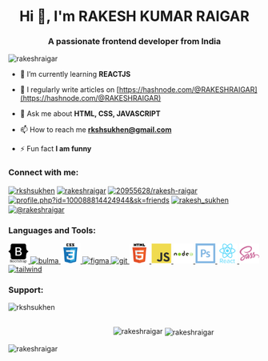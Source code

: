 <h1 align="center">Hi 👋, I'm RAKESH KUMAR RAIGAR</h1>
<h3 align="center">A passionate frontend developer from India</h3>

<p align="left"> <img src="https://komarev.com/ghpvc/?username=rakeshraigar&label=Profile%20views&color=0e75b6&style=flat" alt="rakeshraigar" /> </p>

- 🌱 I’m currently learning **REACTJS**

- 📝 I regularly write articles on [https://hashnode.com/@RAKESHRAIGAR](https://hashnode.com/@RAKESHRAIGAR)

- 💬 Ask me about **HTML, CSS, JAVASCRIPT**

- 📫 How to reach me **rkshsukhen@gmail.com**

- ⚡ Fun fact **I am funny**

<h3 align="left">Connect with me:</h3>
<p align="left">
<a href="https://twitter.com/rkshsukhen" target="blank"><img align="center" src="https://raw.githubusercontent.com/rahuldkjain/github-profile-readme-generator/master/src/images/icons/Social/twitter.svg" alt="rkshsukhen" height="30" width="40" /></a>
<a href="https://linkedin.com/in/rakeshraigar" target="blank"><img align="center" src="https://raw.githubusercontent.com/rahuldkjain/github-profile-readme-generator/master/src/images/icons/Social/linked-in-alt.svg" alt="rakeshraigar" height="30" width="40" /></a>
<a href="https://stackoverflow.com/users/20955628/rakesh-raigar" target="blank"><img align="center" src="https://raw.githubusercontent.com/rahuldkjain/github-profile-readme-generator/master/src/images/icons/Social/stack-overflow.svg" alt="20955628/rakesh-raigar" height="30" width="40" /></a>
<a href="https://fb.com/profile.php?id=100088814424944&sk=friends" target="blank"><img align="center" src="https://raw.githubusercontent.com/rahuldkjain/github-profile-readme-generator/master/src/images/icons/Social/facebook.svg" alt="profile.php?id=100088814424944&sk=friends" height="30" width="40" /></a>
<a href="https://instagram.com/rakesh_sukhen" target="blank"><img align="center" src="https://raw.githubusercontent.com/rahuldkjain/github-profile-readme-generator/master/src/images/icons/Social/instagram.svg" alt="rakesh_sukhen" height="30" width="40" /></a>
<a href="https://hashnode.com/@rakeshraigar" target="blank"><img align="center" src="https://raw.githubusercontent.com/rahuldkjain/github-profile-readme-generator/master/src/images/icons/Social/hashnode.svg" alt="@rakeshraigar" height="30" width="40" /></a>
</p>

<h3 align="left">Languages and Tools:</h3>
<p align="left"> <a href="https://getbootstrap.com" target="_blank" rel="noreferrer"> <img src="https://raw.githubusercontent.com/devicons/devicon/master/icons/bootstrap/bootstrap-plain-wordmark.svg" alt="bootstrap" width="40" height="40"/> </a> <a href="https://bulma.io/" target="_blank" rel="noreferrer"> <img src="https://raw.githubusercontent.com/gilbarbara/logos/804dc257b59e144eaca5bc6ffd16949752c6f789/logos/bulma.svg" alt="bulma" width="40" height="40"/> </a> <a href="https://www.w3schools.com/css/" target="_blank" rel="noreferrer"> <img src="https://raw.githubusercontent.com/devicons/devicon/master/icons/css3/css3-original-wordmark.svg" alt="css3" width="40" height="40"/> </a> <a href="https://www.figma.com/" target="_blank" rel="noreferrer"> <img src="https://www.vectorlogo.zone/logos/figma/figma-icon.svg" alt="figma" width="40" height="40"/> </a> <a href="https://git-scm.com/" target="_blank" rel="noreferrer"> <img src="https://www.vectorlogo.zone/logos/git-scm/git-scm-icon.svg" alt="git" width="40" height="40"/> </a> <a href="https://www.w3.org/html/" target="_blank" rel="noreferrer"> <img src="https://raw.githubusercontent.com/devicons/devicon/master/icons/html5/html5-original-wordmark.svg" alt="html5" width="40" height="40"/> </a> <a href="https://developer.mozilla.org/en-US/docs/Web/JavaScript" target="_blank" rel="noreferrer"> <img src="https://raw.githubusercontent.com/devicons/devicon/master/icons/javascript/javascript-original.svg" alt="javascript" width="40" height="40"/> </a> <a href="https://nodejs.org" target="_blank" rel="noreferrer"> <img src="https://raw.githubusercontent.com/devicons/devicon/master/icons/nodejs/nodejs-original-wordmark.svg" alt="nodejs" width="40" height="40"/> </a> <a href="https://www.photoshop.com/en" target="_blank" rel="noreferrer"> <img src="https://raw.githubusercontent.com/devicons/devicon/master/icons/photoshop/photoshop-line.svg" alt="photoshop" width="40" height="40"/> </a> <a href="https://reactjs.org/" target="_blank" rel="noreferrer"> <img src="https://raw.githubusercontent.com/devicons/devicon/master/icons/react/react-original-wordmark.svg" alt="react" width="40" height="40"/> </a> <a href="https://sass-lang.com" target="_blank" rel="noreferrer"> <img src="https://raw.githubusercontent.com/devicons/devicon/master/icons/sass/sass-original.svg" alt="sass" width="40" height="40"/> </a> <a href="https://tailwindcss.com/" target="_blank" rel="noreferrer"> <img src="https://www.vectorlogo.zone/logos/tailwindcss/tailwindcss-icon.svg" alt="tailwind" width="40" height="40"/> </a> </p>


<h3 align="left">Support:</h3>
<p><a href="https://www.buymeacoffee.com/rkshsukhen"> <img align="left" src="https://cdn.buymeacoffee.com/buttons/v2/default-yellow.png" height="50" width="210" alt="rkshsukhen" /></a></p><br><br>


<p><img align="left" src="https://github-readme-stats.vercel.app/api/top-langs?username=rakeshraigar&show_icons=true&locale=en&layout=compact" alt="rakeshraigar" /></p>

<p>&nbsp;<img align="center" src="https://github-readme-stats.vercel.app/api?username=rakeshraigar&show_icons=true&locale=en" alt="rakeshraigar" /></p>

<p><img align="center" src="https://github-readme-streak-stats.herokuapp.com/?user=rakeshraigar&" alt="rakeshraigar" /></p>

